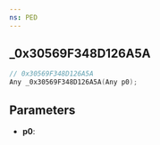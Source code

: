 ```yaml
---
ns: PED
---
```

## _0x30569F348D126A5A

```c
// 0x30569F348D126A5A
Any _0x30569F348D126A5A(Any p0);
```

## Parameters
* **p0**:
